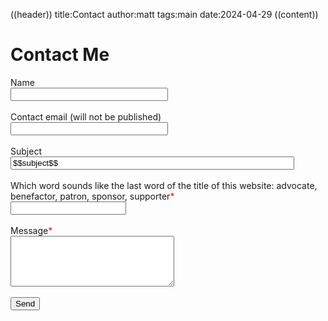((header))
title:Contact
author:matt
tags:main
date:2024-04-29
((content))

<h1>Contact Me</h1>
        
<form action="/contact-php/mail.php" method="POST">
<label for="name">Name</label><br>
<input type="text" name="name" id="name" style="width:50%";><br><br>
<label for="email">Contact email (will not be published)</label><br>
<input type="text" name="email" id="email" style="width:50%"><br><br>
<label for="subject">Subject</label><br>
<input type="text" name="subject" id="subject" value="$$subject$$" style="width:90%;">
<br><br>
<label for="captcha">
<label for="captcha">Which word sounds like the last word of the title of this website: advocate, benefactor, patron, sponsor, supporter<span style="color:red;">*</span></label><br>
<input type="text" name="captcha" id="captcha" required><br><br>
<label for="message">Message<span style="color:red;">*</span></label><br>
<textarea class="cform" name="message" cols="30" rows="5" minlength=20 required></textarea><br><br>
<input type="submit" value="Send">
</form>